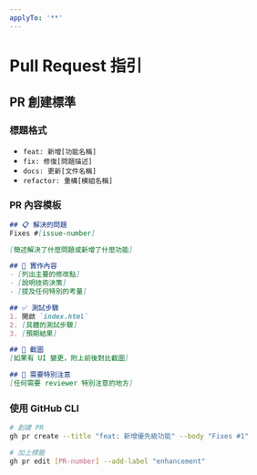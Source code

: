 ```yaml
---
applyTo: '**'
---
```


# Pull Request 指引

## PR 創建標準

### 標題格式
- `feat: 新增[功能名稱]`
- `fix: 修復[問題描述]`
- `docs: 更新[文件名稱]`
- `refactor: 重構[模組名稱]`

### PR 內容模板
```markdown
## 📋 解決的問題
Fixes #[issue-number]

[簡述解決了什麼問題或新增了什麼功能]

## 🔧 實作內容
- [列出主要的修改點]
- [說明技術決策]
- [提及任何特別的考量]

## ✅ 測試步驟
1. 開啟 `index.html`
2. [具體的測試步驟]
3. [預期結果]

## 📸 截圖
[如果有 UI 變更，附上前後對比截圖]

## 🤔 需要特別注意
[任何需要 reviewer 特別注意的地方]
```

### 使用 GitHub CLI
```bash
# 創建 PR
gh pr create --title "feat: 新增優先級功能" --body "Fixes #1"

# 加上標籤
gh pr edit [PR-number] --add-label "enhancement"
```